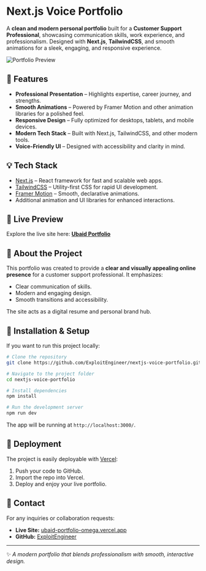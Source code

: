 # Next.js Voice Portfolio

A **clean and modern personal portfolio** built for a **Customer Support Professional**, showcasing communication skills, work experience, and professionalism. Designed with **Next.js**, **TailwindCSS**, and smooth animations for a sleek, engaging, and responsive experience.

![Portfolio Preview](https://ubaid-portfolio-omega.vercel.app/preview-image.png)

## 🌟 Features

- **Professional Presentation** – Highlights expertise, career journey, and strengths.
- **Smooth Animations** – Powered by Framer Motion and other animation libraries for a polished feel.
- **Responsive Design** – Fully optimized for desktops, tablets, and mobile devices.
- **Modern Tech Stack** – Built with Next.js, TailwindCSS, and other modern tools.
- **Voice-Friendly UI** – Designed with accessibility and clarity in mind.

## 💡 Tech Stack

- [Next.js](https://nextjs.org/) – React framework for fast and scalable web apps.
- [TailwindCSS](https://tailwindcss.com/) – Utility-first CSS for rapid UI development.
- [Framer Motion](https://www.framer.com/motion/) – Smooth, declarative animations.
- Additional animation and UI libraries for enhanced interactions.

## 🔗 Live Preview

Explore the live site here: **[Ubaid Portfolio](https://ubaid-portfolio-omega.vercel.app/)**

## 📅 About the Project

This portfolio was created to provide a **clear and visually appealing online presence** for a customer support professional. It emphasizes:

- Clear communication of skills.
- Modern and engaging design.
- Smooth transitions and accessibility.

The site acts as a digital resume and personal brand hub.

## 🔧 Installation & Setup

If you want to run this project locally:

```bash
# Clone the repository
git clone https://github.com/ExploitEngineer/nextjs-voice-portfolio.git

# Navigate to the project folder
cd nextjs-voice-portfolio

# Install dependencies
npm install

# Run the development server
npm run dev
```

The app will be running at `http://localhost:3000/`.

## 🚀 Deployment

The project is easily deployable with [Vercel](https://vercel.com/):

1. Push your code to GitHub.
2. Import the repo into Vercel.
3. Deploy and enjoy your live portfolio.

## 💌 Contact

For any inquiries or collaboration requests:

- **Live Site:** [ubaid-portfolio-omega.vercel.app](https://ubaid-portfolio-omega.vercel.app/)
- **GitHub:** [ExploitEngineer](https://github.com/ExploitEngineer)

---

✨ _A modern portfolio that blends professionalism with smooth, interactive design._

